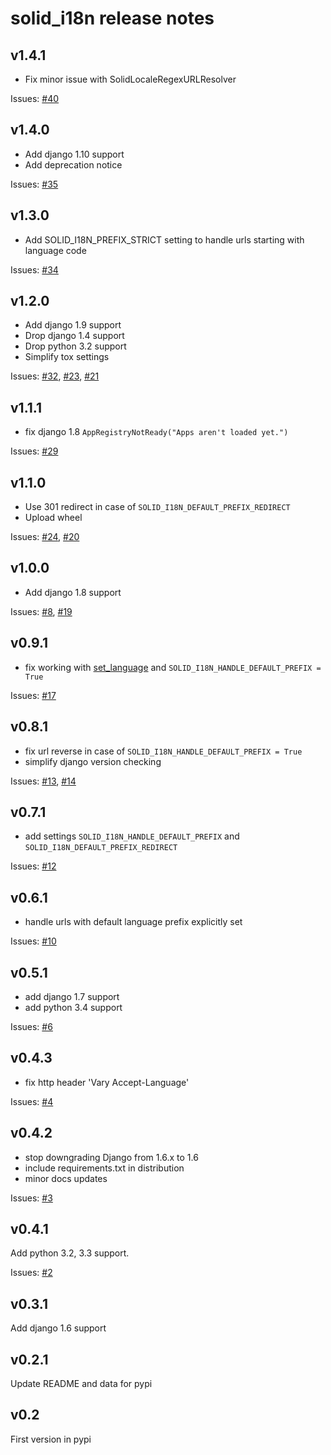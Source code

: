 solid_i18n release notes
========================

v1.4.1
------
- Fix minor issue with SolidLocaleRegexURLResolver

Issues: [#40](https://github.com/st4lk/django-solid-i18n-urls/issues/40)


v1.4.0
------
- Add django 1.10 support
- Add deprecation notice

Issues: [#35](https://github.com/st4lk/django-solid-i18n-urls/issues/35)

v1.3.0
------
- Add SOLID_I18N_PREFIX_STRICT setting to handle urls starting with language code

Issues: [#34](https://github.com/st4lk/django-solid-i18n-urls/issues/34)

v1.2.0
------
- Add django 1.9 support
- Drop django 1.4 support
- Drop python 3.2 support
- Simplify tox settings

Issues: [#32](https://github.com/st4lk/django-solid-i18n-urls/issues/32), [#23](https://github.com/st4lk/django-solid-i18n-urls/issues/23   ), [#21](https://github.com/st4lk/django-solid-i18n-urls/issues/21)

v1.1.1
------
- fix django 1.8 `AppRegistryNotReady("Apps aren't loaded yet.")`

Issues: [#29](https://github.com/st4lk/django-solid-i18n-urls/issues/29)

v1.1.0
------

 - Use 301 redirect in case of `SOLID_I18N_DEFAULT_PREFIX_REDIRECT`
 - Upload wheel

Issues: [#24](https://github.com/st4lk/django-solid-i18n-urls/issues/24), [#20](https://github.com/st4lk/django-solid-i18n-urls/issues/20)

v1.0.0
------

 - Add django 1.8 support

Issues: [#8](https://github.com/st4lk/django-solid-i18n-urls/issues/8), [#19](https://github.com/st4lk/django-solid-i18n-urls/issues/19)

v0.9.1
------

 - fix working with [set_language](https://docs.djangoproject.com/en/dev/topics/i18n/translation/#set-language-redirect-view) and `SOLID_I18N_HANDLE_DEFAULT_PREFIX = True`

Issues: [#17](https://github.com/st4lk/django-solid-i18n-urls/issues/17)

v0.8.1
------

 - fix url reverse in case of `SOLID_I18N_HANDLE_DEFAULT_PREFIX = True`
 - simplify django version checking

Issues: [#13](https://github.com/st4lk/django-solid-i18n-urls/issues/13), [#14](https://github.com/st4lk/django-solid-i18n-urls/issues/14)

v0.7.1
------

 - add settings `SOLID_I18N_HANDLE_DEFAULT_PREFIX` and `SOLID_I18N_DEFAULT_PREFIX_REDIRECT`

Issues: [#12](https://github.com/st4lk/django-solid-i18n-urls/issues/12)

v0.6.1
------

 - handle urls with default language prefix explicitly set

Issues: [#10](https://github.com/st4lk/django-solid-i18n-urls/issues/10)

v0.5.1
------

 - add django 1.7 support
 - add python 3.4 support

Issues: [#6](https://github.com/st4lk/django-solid-i18n-urls/issues/6)

v0.4.3
------

 - fix http header 'Vary Accept-Language'

Issues: [#4](https://github.com/st4lk/django-solid-i18n-urls/issues/4)

v0.4.2
------

 - stop downgrading Django from 1.6.x to 1.6
 - include requirements.txt in distribution
 - minor docs updates

Issues: [#3](https://github.com/st4lk/django-solid-i18n-urls/issues/3)

v0.4.1
------
Add python 3.2, 3.3 support.

Issues: [#2](https://github.com/st4lk/django-solid-i18n-urls/issues/2)

v0.3.1
------

Add django 1.6 support

v0.2.1
------

Update README and data for pypi

v0.2
----

First version in pypi
